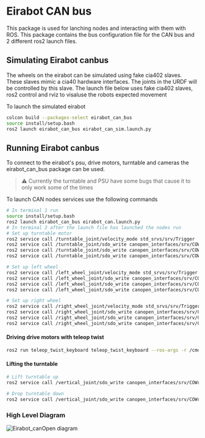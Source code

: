 # Eirabot CAN bus

This package is used for lanching nodes and interacting with them with ROS. This package contains the bus configuration file for the CAN bus and 2 different ros2 launch files.

## Simulating Eirabot canbus

The wheels on the eirabot can be simulated using fake cia402 slaves. These slaves mimic a cia40 hardware interfaces. The joints in the URDF will be controlled by this slave. The launch file below uses fake cia402 slaves, ros2 control and rviz to visaluse the robots expected movement

To launch the simulated eirabot

```bash
colcon build --packages-select eirabot_can_bus
source install/setup.bash 
ros2 launch eirabot_can_bus eirabot_can_sim.launch.py 
```

## Running Eirabot canbus

To connect to the eirabot's psu, drive motors, turntable and cameras the eirabot_can_bus package can be used.

>:warning: Currently the turntable and PSU have some bugs that cause it to only work some of the times

To launch CAN nodes services use the following commands

```bash
# In terminal 1 run 
source install/setup.bash 
ros2 launch eirabot_can_bus eirabot_can.launch.py 
# In terminal 2 after the launch file has launched the nodes run
# Set up turntable motor
ros2 service call /turntable_joint/velocity_mode std_srvs/srv/Trigger
ros2 service call /turntable_joint/sdo_write canopen_interfaces/srv/COWrite "{index: 0x3380, subindex: 0, data: 18000}"
ros2 service call /turntable_joint/sdo_write canopen_interfaces/srv/COWrite "{index: 0x3321, subindex: 0, data: 800}"
ros2 service call /turntable_joint/sdo_write canopen_interfaces/srv/COWrite "{index: 0x3323, subindex: 0, data: 800}"

# Set up left wheel
ros2 service call /left_wheel_joint/velocity_mode std_srvs/srv/Trigger
ros2 service call /left_wheel_joint/sdo_write canopen_interfaces/srv/COWrite "{index: 0x3380, subindex: 0, data: 18000}"
ros2 service call /left_wheel_joint/sdo_write canopen_interfaces/srv/COWrite "{index: 0x3321, subindex: 0, data: 800}"
ros2 service call /left_wheel_joint/sdo_write canopen_interfaces/srv/COWrite "{index: 0x3323, subindex: 0, data: 800}"

# Set up right wheel
ros2 service call /right_wheel_joint/velocity_mode std_srvs/srv/Trigger
ros2 service call /right_wheel_joint/sdo_write canopen_interfaces/srv/COWrite "{index: 0x3380, subindex: 0, data: 18000}"
ros2 service call /right_wheel_joint/sdo_write canopen_interfaces/srv/COWrite "{index: 0x3321, subindex: 0, data: 800}"
ros2 service call /right_wheel_joint/sdo_write canopen_interfaces/srv/COWrite "{index: 0x3323, subindex: 0, data: 800}"
```

#### Driving drive motors with teleop twist

```bash
ros2 run teleop_twist_keyboard teleop_twist_keyboard --ros-args -r /cmd_vel:=/diffbot_base_controller/cmd_vel_unstamped
```

#### Lifting the turntable

```bash
# Lift turntable up
ros2 service call /vertical_joint/sdo_write canopen_interfaces/srv/COWrite "{index: 0x2300, subindex: 0, data: 1}"

# Drop turntable down
ros2 service call /vertical_joint/sdo_write canopen_interfaces/srv/COWrite "{index: 0x2300, subindex: 0, data: 0}"
```

### High Level Diagram
![Eirabot_canOpen diagram](https://github.com/eiratechrobotics/eirabot_can_bus/assets/156085267/8f9b4172-b07f-43fe-a441-464b7a02a83f)

